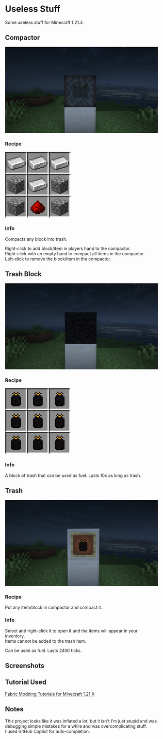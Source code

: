 # Useless Stuff

Some useless stuff for Minecraft 1.21.4.

## Compactor

![Compactor Block](https://raw.githubusercontent.com/CharmedGoose/Useless-Stuff/refs/heads/main/assets/images/compactor.png)

### Recipe

![Compactor Recipe](https://raw.githubusercontent.com/CharmedGoose/Useless-Stuff/refs/heads/main/assets/images/compactor_recipe.png)

### Info

Compacts any block into trash.

Right-click to add block/item in players hand to the compactor.  
Right-click with an empty hand to compact all items in the compactor.  
Left-click to remove the block/item in the compactor.

## Trash Block

![Trash Block](https://raw.githubusercontent.com/CharmedGoose/Useless-Stuff/refs/heads/main/assets/images/trash_block.png)

### Recipe

![Trash Block Recipe](https://raw.githubusercontent.com/CharmedGoose/Useless-Stuff/refs/heads/main/assets/images/trash_block_recipe.png)

### Info

A block of trash that can be used as fuel.
Lasts 10x as long as trash.

## Trash

![Trash Item](https://raw.githubusercontent.com/CharmedGoose/Useless-Stuff/refs/heads/main/assets/images/trash.png)

### Recipe

Put any item/block in compactor and compact it.

### Info

Select and right-click it to open it and the items will appear in your inventory.  
Items cannot be added to the trash item.

Can be used as fuel.
Lasts 2400 ticks.

## Screenshots

## Tutorial Used

[Fabric Modding Tutorials for Minecraft 1.21.X](https://youtube.com/playlist?list=PLKGarocXCE1H_HxOYihQMq0mlpqiUJj4L)

## Notes

This project looks like it was inflated a lot, but it isn't I'm just stupid and was debugging simple mistakes for a
while and was overcomplicating stuff.  
I used GitHub Copilot for auto-completion.  
